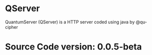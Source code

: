 # QServer
QuantumServer (QServer) is a HTTP server coded using java by @qu-cipher

# Source Code version: 0.0.5-beta
